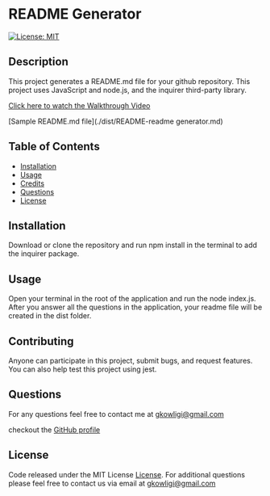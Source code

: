 # README Generator

[![License: MIT](https://img.shields.io/badge/License-MIT-yellow.svg)](https://opensource.org/licenses/MIT)

## Description

This project generates a README.md file for your github repository. This project uses JavaScript and node.js, and the inquirer third-party library.

[Click here to watch the Walkthrough Video](https://youtu.be/v4gkvWexwrg)

[Sample README.md file](./dist/README-readme generator.md)

## Table of Contents

- [Installation](#installation)
- [Usage](#usage)
- [Credits](#credits)
- [Questions](#questions)
- [License](#license)

## Installation

Download or clone the repository and run npm install in the terminal to add the inquirer package.

## Usage

Open your terminal in the root of the application and run the node index.js. After you answer all the questions in the application, your readme file will be created in the dist folder.

## Contributing

Anyone can participate in this project, submit bugs, and request features. You can also help test this project using jest.

## Questions

For any questions feel free to contact me at gkowligi@gmail.com

checkout the [GitHub profile](https://github.com/gkowligi1392)

## License

Code released under the MIT License [License](https://choosealicense.com/licenses/mit/).
For additional questions please feel free to contact us via email at gkowligi@gmail.com